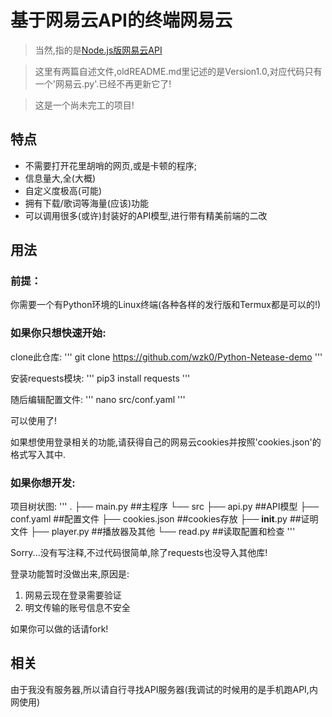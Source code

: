 # 基于网易云API的终端网易云

> 当然,指的是[Node.js版网易云API](https://github.com/Binaryify/NeteaseCloudMusicApi)

> 这里有两篇自述文件,oldREADME.md里记述的是Version1.0,对应代码只有一个'网易云.py'.已经不再更新它了!

> 这是一个尚未完工的项目!

## 特点

* 不需要打开花里胡哨的网页,或是卡顿的程序;
* 信息量大,全(大概)
* 自定义度极高(可能)
* 拥有下载/歌词等海量(应该)功能
* 可以调用很多(或许)封装好的API模型,进行带有精美前端的二改

## 用法

### 前提：

你需要一个有Python环境的Linux终端(各种各样的发行版和Termux都是可以的!)

### 如果你只想快速开始:

clone此仓库:
'''
git clone https://github.com/wzk0/Python-Netease-demo
'''

安装requests模块:
'''
pip3 install requests
'''

随后编辑配置文件:
'''
nano src/conf.yaml
'''

可以使用了!

如果想使用登录相关的功能,请获得自己的网易云cookies并按照'cookies.json'的格式写入其中.

### 如果你想开发:

项目树状图:
'''
.
├── main.py	##主程序
└── src
    ├── api.py	##API模型
    ├── conf.yaml	##配置文件
    ├── cookies.json	##cookies存放
    ├── __init__.py	##证明文件
    ├── player.py	##播放器及其他
    └── read.py		##读取配置和检查
'''

Sorry...没有写注释,不过代码很简单,除了requests也没导入其他库!

登录功能暂时没做出来,原因是:

1. 网易云现在登录需要验证
2. 明文传输的账号信息不安全

如果你可以做的话请fork!

## 相关

由于我没有服务器,所以请自行寻找API服务器(我调试的时候用的是手机跑API,内网使用)
